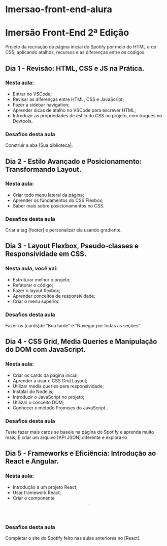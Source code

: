 # Imersao-front-end-alura

# Imersão Front-End 2ª Edição
Projeto da recriação da página inicial do Spotify por meio do HTML e do CSS, aplicando atalhos, recursos e as diferenças entre os códigos.

## Dia 1 - Revisão: HTML, CSS e JS na Prática.
### Nesta aula:
- Entrar no VSCode;
- Revisar as diferenças entre HTML, CSS e JavaScript;
- Fazer a sidebar navigation;
- Aprender dicas de atalho no VSCode para escrever HTML;
- Introduzir as propriedades de estilo do CSS no projeto, com truques no Devtools.

### Desafios desta aula
Construir a aba [Sua biblioteca].


## Dia 2 - Estilo Avançado e Posicionamento: Transformando Layout.
### Nesta aula:
- Criar todo menu lateral da página;
- Aprender os fundamentos do CSS Flexbox;
- Saber mais sobre posicionamentos no CSS.

### Desafios desta aula
Criar a tag [footer] e personalizar ela usando gradiente.


## Dia 3 - Layout Flexbox, Pseudo-classes e Responsividade em CSS.

### Nesta aula, você vai:
- Estruturar melhor o projeto;
- Refatorar o código;
- Fazer o layout flexbox;
- Aprender conceitos de responsividade;
- Criar o menu superior.

### Desafios desta aula
Fazer os [cards]de “Boa tarde” e “Navegar por todas as seções”


## Dia 4 - CSS Grid, Media Queries e Manipulação do DOM com JavaScript.

### Nesta aula:
- Criar os cards da página inicial;
- Aprender a usar o CSS Grid Layout;
- Utilizar media queries para responsividade;
- Instalar do Node.js;
- Introduzir o JavaScript no projeto;
- Utilizar o conceito DOM;
- Conhecer o método Promises do JavaScript..

### Desafios desta aula
Teste fazer mais cards se baseie na página do Spotify e aprenda muito mais; E criar um arquivo [API JSON] diferente e explora-lo


## Dia 5 - Frameworks e Eficiência: Introdução ao React e Angular.
### Nesta aula:
- Introdução a um projeto React;
- Usar framework React;
- Criar o componente <Header>.
### Desafios desta aula

Completar o site do Spotify feito nas aulas anteriores no [React].


